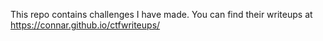 This repo contains challenges I have made. You can find their writeups at https://connar.github.io/ctfwriteups/
